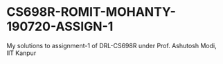 # CS698R-ROMIT-MOHANTY-190720-ASSIGN-1
My solutions to assignment-1 of DRL-CS698R under Prof. Ashutosh Modi, IIT Kanpur
